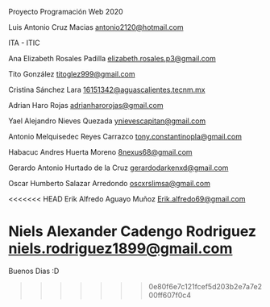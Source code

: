 Proyecto Programación Web 2020

Luis Antonio Cruz Macias 
antonio2120@hotmail.com

ITA - ITIC


Ana Elizabeth Rosales Padilla
elizabeth.rosales.p3@gmail.com

Tito González
titoglez999@gmail.com

Cristina Sánchez Lara
16151342@aguascalientes.tecnm.mx

Adrian Haro Rojas
adrianharorojas@gmail.com

Yael Alejandro Nieves Quezada
ynievescapitan@gmail.com 

Antonio Melquisedec Reyes Carrazco
tony.constantinopla@gmail.com

Habacuc Andres Huerta Moreno
8nexus68@gmail.com

Gerardo Antonio Hurtado de la Cruz
gerardodarkenxd@gmail.com

Oscar Humberto Salazar Arredondo
oscxrslimsa@gmail.com

<<<<<<< HEAD
Erik Alfredo Aguayo Muñoz
Erik.alfredo69@gmail.com

Niels Alexander Cadengo Rodriguez
niels.rodriguez1899@gmail.com
=======
Buenos Dias :D
>>>>>>> 0e80f6e7c121fcef5d203b2e7a7e200ff607f0c4
